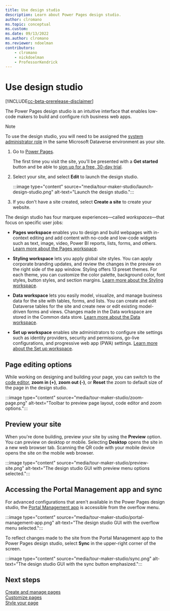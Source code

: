 ```yaml
---
title: Use design studio
description: Learn about Power Pages design studio.
author: clromano
ms.topic: conceptual
ms.custom: 
ms.date: 09/13/2022
ms.author: clromano
ms.reviewer: ndoelman
contributors:
    - clromano
    - nickdoelman
    - ProfessorKendrick
---
```


# Use design studio

[!INCLUDE[cc-beta-prerelease-disclaimer](../includes/cc-beta-prerelease-disclaimer.md)]

The Power Pages design studio is an intuitive interface that enables low-code makers to build and configure rich business web apps.

> [!NOTE]
> To use the design studio, you will need to be assigned the [system administrator role](/power-platform/admin/assign-security-roles) in the same Microsoft Dataverse environment as your site. 

1. Go to [Power Pages](https://make.powerpages.microsoft.com/).

    The first time you visit the site, you'll be presented with a **Get started** button and be able to [sign up for a free, 30-day trial](trial-signup.md).

1. Select your site, and select **Edit** to launch the design studio.

    :::image type="content" source="media/tour-maker-studio/launch-design-studio.png" alt-text="Launch the design studio.":::

1. If you don't have a site created, select **Create a site** to create your website.

The design studio has four marquee experiences—called *workspaces*—that focus on specific user jobs:

- **Pages workspace** enables you to design and build webpages with in-context editing and add content with no-code and low-code widgets such as text, image, video, Power BI reports, lists, forms, and others. [Learn more about the Pages workspace](first-page.md).

- **Styling workspace** lets you apply global site styles. You can apply corporate branding updates, and review the changes in the preview on the right side of the app window. Styling offers 13 preset themes. For each theme, you can customize the color palette, background color, font styles, button styles, and section margins. [Learn more about the Styling workspace](style-site.md).

- **Data workspace** lets you easily model, visualize, and manage business data for the site with tables, forms, and lists. You can create and edit Dataverse tables for the site and create new or edit existing model-driven forms and views. Changes made in the Data workspace are stored in the Common data store. [Learn more about the Data workspace](use-data-workspace.md).

- **Set up workspace** enables site administrators to configure site settings such as identity providers, security and permissions, go-live configurations, and progressive web app (PWA) settings. [Learn more about the Set up workspace](..\configure\setup-workspace.md).

## Page editing options

While working on designing and building your page, you can switch to the [code editor](code-editor.md), **zoom in (+)**,  **zoom out (-)**, or **Reset** the zoom to default size of the page in the design studio.

:::image type="content" source="media/tour-maker-studio/zoom-page.png" alt-text="Toolbar to preview page layout, code editor and zoom options.":::

## Preview your site

When you're done building, preview your site by using the **Preview** option. You can preview on desktop or mobile. Selecting **Desktop** opens the site in a new web browser tab. Scanning the QR code with your mobile device opens the site on the mobile web browser.

:::image type="content" source="media/tour-maker-studio/preview-site.png" alt-text="The design studio GUI with preview menu options selected.":::

## Accessing the Portal Management app and sync

For advanced configurations that aren't available in the Power Pages design studio, the [Portal Management app](../configure/portal-management-app.md) is accessible from the overflow menu.

:::image type="content" source="media/tour-maker-studio/portal-management-app.png" alt-text="The design studio GUI with the overflow menu selected.":::

To reflect changes made to the site from the Portal Management app to the Power Pages design studio, select **Sync** in the upper-right corner of the screen.

:::image type="content" source="media/tour-maker-studio/sync.png" alt-text="The design studio GUI with the sync button emphasized.":::

## Next steps

[Create and manage pages](first-page.md)<br>
[Customize pages](customize-pages.md)<br>
[Style your page](style-site.md)

